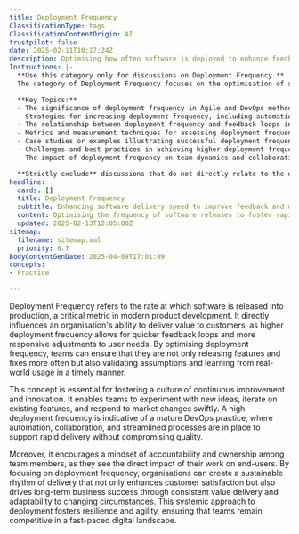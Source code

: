 ```yaml
---
title: Deployment Frequency
ClassificationType: tags
ClassificationContentOrigin: AI
trustpilot: false
date: 2025-02-11T10:17:24Z
description: Optimising how often software is deployed to enhance feedback loops and value delivery.
Instructions: |-
  **Use this category only for discussions on Deployment Frequency.**  
  The category of Deployment Frequency focuses on the optimisation of software deployment intervals to improve feedback loops and enhance value delivery within Agile and DevOps practices. It emphasises the importance of frequent, reliable releases to facilitate rapid iterations, customer feedback, and continuous improvement.

  **Key Topics:**
  - The significance of deployment frequency in Agile and DevOps methodologies.
  - Strategies for increasing deployment frequency, including automation and CI/CD practices.
  - The relationship between deployment frequency and feedback loops in product development.
  - Metrics and measurement techniques for assessing deployment frequency.
  - Case studies or examples illustrating successful deployment frequency improvements.
  - Challenges and best practices in achieving higher deployment frequency.
  - The impact of deployment frequency on team dynamics and collaboration.

  **Strictly exclude** discussions that do not directly relate to the optimisation of deployment intervals, such as general software development practices unrelated to Agile or DevOps, or topics that misinterpret the core principles of continuous delivery and deployment.
headline:
  cards: []
  title: Deployment Frequency
  subtitle: Enhancing software delivery speed to improve feedback and maximise value through effective deployment strategies.
  content: Optimising the frequency of software releases to foster rapid feedback and enhance value delivery. Posts should explore strategies for minimising cycle times, improving release planning, and utilising metrics to inform decision-making, while addressing the complexities of team dynamics and system interactions.
  updated: 2025-02-13T12:05:00Z
sitemap:
  filename: sitemap.xml
  priority: 0.7
BodyContentGenDate: 2025-04-09T17:01:09
concepts:
- Practice

---
```

Deployment Frequency refers to the rate at which software is released into production, a critical metric in modern product development. It directly influences an organisation's ability to deliver value to customers, as higher deployment frequency allows for quicker feedback loops and more responsive adjustments to user needs. By optimising deployment frequency, teams can ensure that they are not only releasing features and fixes more often but also validating assumptions and learning from real-world usage in a timely manner.

This concept is essential for fostering a culture of continuous improvement and innovation. It enables teams to experiment with new ideas, iterate on existing features, and respond to market changes swiftly. A high deployment frequency is indicative of a mature DevOps practice, where automation, collaboration, and streamlined processes are in place to support rapid delivery without compromising quality. 

Moreover, it encourages a mindset of accountability and ownership among team members, as they see the direct impact of their work on end-users. By focusing on deployment frequency, organisations can create a sustainable rhythm of delivery that not only enhances customer satisfaction but also drives long-term business success through consistent value delivery and adaptability to changing circumstances. This systemic approach to deployment fosters resilience and agility, ensuring that teams remain competitive in a fast-paced digital landscape.

